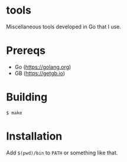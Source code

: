 # tools

Miscellaneous tools developed in Go that I use.

# Prereqs

- Go (https://golang.org)
- GB (https://getgb.io)

# Building

    $ make

# Installation

Add `$(pwd)/bin` to `PATH` or something like that.

